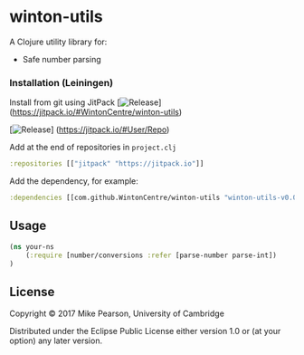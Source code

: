 # winton-utils

A Clojure utility library for:

* Safe number parsing

### Installation (Leiningen)

Install from git using JitPack
[![Release](https://jitpack.io/v/WintonCentre/winton-utils.svg)]
(https://jitpack.io/#WintonCentre/winton-utils)

[![Release](https://jitpack.io/v/User/Repo.svg)]
(https://jitpack.io/#User/Repo)

Add at the end of repositories in `project.clj`
```clj
:repositories [["jitpack" "https://jitpack.io"]]
```

Add the dependency, for example:
```clj
:dependencies [[com.github.WintonCentre/winton-utils "winton-utils-v0.0.1"]]
```

## Usage

```clj
(ns your-ns
    (:require [number/conversions :refer [parse-number parse-int])
)
```

## License

Copyright © 2017 Mike Pearson, University of Cambridge

Distributed under the Eclipse Public License either version 1.0 or (at
your option) any later version.
